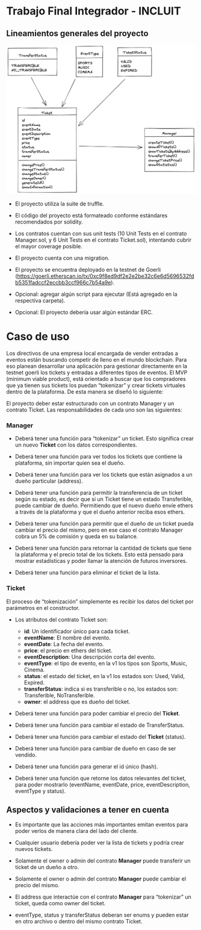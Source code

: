 # Trabajo Final Integrador - INCLUIT

## Lineamientos generales del proyecto


![Diagrama Ejercicio Integrador](/diagrama_ejercicio_integrador.png)

- El proyecto utiliza la suite de truffle.

- El código del proyecto está formateado conforme estándares recomendados por solidity.

- Los contratos cuentan con sus unit tests (10 Unit Tests en el contrato Manager.sol, y 6 Unit Tests en el contrato Ticket.sol), intentando cubrir el mayor coverage posible.

- El proyecto cuenta con una migration.

- El proyecto se encuentra deployado en la testnet de Goerli (https://goerli.etherscan.io/tx/0xc9f8ed9df2e2e2be32c6e6d5696532fdb5351fadccf2eccbb3ccf966c7b54a9e).

- Opcional: agregar algún script para ejecutar (Está agregado en la respectiva carpeta).

- Opcional: El proyecto debería usar algún estándar ERC.


# Caso de uso

Los directivos de una empresa local encargada de vender entradas a eventos están buscando competir de lleno en el mundo blockchain. Para eso planean desarrollar una aplicación para gestionar directamente en la testnet goerli los tickets y entradas a diferentes tipos de eventos. 
El MVP (minimum viable product), está orientado a buscar que los compradores que ya tienen sus tickets los puedan “tokenizar” y crear tickets virtuales dentro de la plataforma. De esta manera se diseñó lo siguiente: 

El proyecto deber estar estructurado con un contrato Manager y un contrato Ticket. Las responsabilidades de cada uno son las siguientes: 

### Manager

- Deberá tener una función para “tokenizar” un ticket. Esto significa crear un nuevo **Ticket** con los datos correspondientes. 

- Deberá tener una función para ver todos los tickets que contiene la plataforma, sin importar quien sea el dueño.

- Deberá tener una función para ver los tickets que están asignados a un dueño particular (address).

- Deberá tener una función para permitir la transferencia de un ticket según su estado, es decir que si un Ticket tiene un estado Transferible, puede cambiar de dueño. Permitiendo que el nuevo dueño envíe ethers a través de la plataforma y que el dueño anterior reciba esos ethers. 

- Deberá tener una función para permitir que el dueño de un ticket pueda cambiar el precio del mismo, pero en ese caso el contrato Manager cobra un 5% de comisión y queda en su balance.

- Deberá tener una función para retornar la cantidad de tickets que tiene la plataforma y el precio total de los tickets. Esto está pensado para mostrar estadísticas y poder llamar la atención de futuros inversores.

- Deberá tener una función para eliminar el ticket de la lista. 


### Ticket

El proceso de “tokenización” simplemente es recibir los datos del ticket por parámetros en el constructor.

- Los atributos del contrato Ticket son:     
  - **id**: Un identificador único para cada ticket.
  - **eventName**: El nombre del evento.
  - **eventDate**: La fecha del evento.
  - **price**: el precio en ethers del ticket.
  - **eventDescription**: Una descripción corta del evento.
  - **eventType**: el tipo de evento, en la v1 los tipos son Sports, Music, Cinema.
  - **status**: el estado del ticket, en la v1 los estados son: Used, Valid, Expired.
  - **transferStatus**: indica si es transferible o no, los estados son: Transferible, NoTransferible.
  - **owner**: el address que es dueño del ticket.

- Deberá tener una función para poder cambiar el precio del **Ticket**.

- Deberá tener una función para cambiar el estado de TransferStatus.

- Deberá tener una función para cambiar el estado del **Ticket** (status).

- Deberá tener una función para cambiar de dueño en caso de ser vendido.

- Deberá tener una función para generar el id único (hash).

- Deberá tener una función que retorne los datos relevantes del ticket, para poder mostrarlo (eventName, eventDate, price, eventDescription, eventType y status).

## Aspectos y validaciones a tener en cuenta

- Es importante que las acciones más importantes emitan eventos para poder verlos de manera clara del lado del cliente.

- Cualquier usuario debería poder ver la lista de tickets y podría crear nuevos tickets.

- Solamente el owner o admin del contrato **Manager** puede transferir un ticket de un dueño a otro.

- Solamente el owner o admin del contrato **Manager** puede cambiar el precio del mismo. 

- El address que interactúe con el contrato **Manager** para “tokenizar” un ticket, queda como owner del ticket. 

- eventType, status y transferStatus deberan ser enums y pueden estar en otro archivo o dentro del mismo contrato Ticket.
